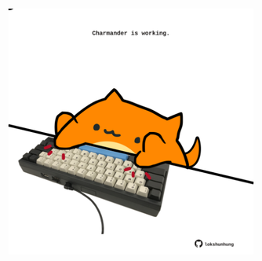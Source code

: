 <!-- built at 18/12/2024, 21:00:38 UTC -->
<p align="center">
  <img width="500" height="500" src="./ReadmeImage.svg">
</p>
